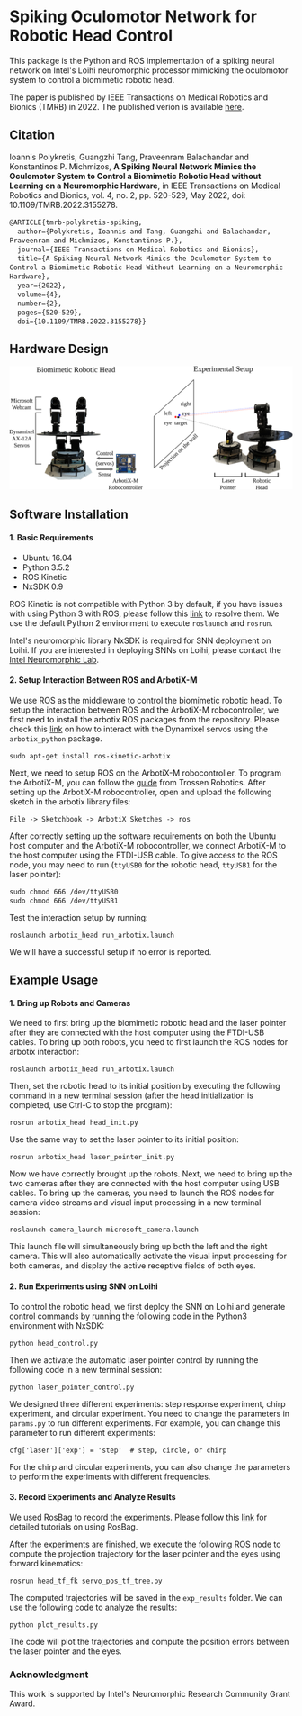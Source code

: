 # Spiking Oculomotor Network for Robotic Head Control

This package is the Python and ROS implementation of a spiking neural network on Intel's Loihi neuromorphic processor mimicking the oculomotor system to control a biomimetic robotic head.

The paper is published by IEEE Transactions on Medical Robotics and Bionics (TMRB) in 2022. The published verion is available [here](https://ieeexplore.ieee.org/document/9722907).

## Citation

Ioannis Polykretis, Guangzhi Tang, Praveenram Balachandar and Konstantinos P. Michmizos, **A Spiking Neural Network Mimics the Oculomotor System to Control a Biomimetic Robotic Head without Learning on a Neuromorphic Hardware**, in IEEE Transactions on Medical Robotics and Bionics, vol. 4, no. 2, pp. 520-529, May 2022, doi: 10.1109/TMRB.2022.3155278.

```
@ARTICLE{tmrb-polykretis-spiking,
  author={Polykretis, Ioannis and Tang, Guangzhi and Balachandar, Praveenram and Michmizos, Konstantinos P.},
  journal={IEEE Transactions on Medical Robotics and Bionics}, 
  title={A Spiking Neural Network Mimics the Oculomotor System to Control a Biomimetic Robotic Head Without Learning on a Neuromorphic Hardware}, 
  year={2022},
  volume={4},
  number={2},
  pages={520-529},
  doi={10.1109/TMRB.2022.3155278}}
```

## Hardware Design

![](hardware_setup.png "hardware and experiment design")


## Software Installation


#### 1. Basic Requirements

* Ubuntu 16.04
* Python 3.5.2
* ROS Kinetic
* NxSDK 0.9

ROS Kinetic is not compatible with Python 3 by default, if you have issues with using Python 3 with ROS, please follow this [link](https://medium.com/@beta_b0t/how-to-setup-ros-with-python-3-44a69ca36674) to resolve them. We use the default Python 2 environment to execute `roslaunch` and `rosrun`.

Intel's neuromorphic library NxSDK is required for SNN deployment on Loihi. 
If you are interested in deploying SNNs on Loihi, please contact the [Intel Neuromorphic Lab](https://www.intel.com/content/www/us/en/research/neuromorphic-community.html).


#### 2. Setup Interaction Between ROS and ArbotiX-M

We use ROS as the middleware to control the biomimetic robotic head. To setup the interaction between ROS and the ArbotiX-M robocontroller, we first need to install the arbotix ROS packages from the repository. Please check this [link](http://wiki.ros.org/arbotix_python) on how to interact with the Dynamixel servos using the `arbotix_python` package.

```
sudo apt-get install ros-kinetic-arbotix
```

Next, we need to setup ROS on the ArbotiX-M robocontroller. To program the ArbotiX-M, you can follow the [guide](https://learn.trossenrobotics.com/arbotix/7-arbotix-quick-start-guide) from Trossen Robotics. After setting up the ArbotiX-M robocontroller, open and upload the following sketch in the arbotix library files:

```
File -> Sketchbook -> ArbotiX Sketches -> ros
```

After correctly setting up the software requirements on both the Ubuntu host computer and the ArbotiX-M robocontroller, we connect ArbotiX-M to the host computer using the FTDI-USB cable. To give access to the ROS node, you may need to run (`ttyUSB0` for the robotic head, `ttyUSB1` for the laser pointer):

```
sudo chmod 666 /dev/ttyUSB0
sudo chmod 666 /dev/ttyUSB1
```

Test the interaction setup by running:

```
roslaunch arbotix_head run_arbotix.launch
```

We will have a successful setup if no error is reported.


## Example Usage


#### 1. Bring up Robots and Cameras

We need to first bring up the biomimetic robotic head and the laser pointer after they are connected with the host computer using the FTDI-USB cables. To bring up both robots, you need to first launch the ROS nodes for arbotix interaction:

```
roslaunch arbotix_head run_arbotix.launch
```

Then, set the robotic head to its initial position by executing the following command in a new terminal session (after the head initialization is completed, use Ctrl-C to stop the program):

```
rosrun arbotix_head head_init.py
```

Use the same way to set the laser pointer to its initial position:

```
rosrun arbotix_head laser_pointer_init.py
```

Now we have correctly brought up the robots. Next, we need to bring up the two cameras after they are connected with the host computer using USB cables. To bring up the cameras, you need to launch the ROS nodes for camera video streams and visual input processing in a new terminal session:

```
roslaunch camera_launch microsoft_camera.launch
```

This launch file will simultaneously bring up both the left and the right camera. This will also automatically activate the visual input processing for both cameras, and display the active receptive fields of both eyes.


#### 2. Run Experiments using SNN on Loihi

To control the robotic head, we first deploy the SNN on Loihi and generate control commands by running the following code in the Python3 environment with NxSDK:

```
python head_control.py
```

Then we activate the automatic laser pointer control by running the following code in a new terminal session:

```
python laser_pointer_control.py
```

We designed three different experiments: step response experiment, chirp experiment, and circular experiment. You need to change the parameters in `params.py` to run different experiments. For example, you can change this parameter to run different experiments:

```
cfg['laser']['exp'] = 'step'  # step, circle, or chirp
```

For the chirp and circular experiments, you can also change the parameters to perform the experiments with different frequencies.


#### 3. Record Experiments and Analyze Results

We used RosBag to record the experiments. Please follow this [link](http://wiki.ros.org/rosbag/Tutorials/Recording%20and%20playing%20back%20data) for detailed tutorials on using RosBag.

After the experiments are finished, we execute the following ROS node to compute the projection trajectory for the laser pointer and the eyes using forward kinematics:

```
rosrun head_tf_fk servo_pos_tf_tree.py
```

The computed trajectories will be saved in the `exp_results` folder. We can use the following code to analyze the results:

```
python plot_results.py
```

The code will plot the trajectories and compute the position errors between the laser pointer and the eyes.


### Acknowledgment

This work is supported by Intel's Neuromorphic Research Community Grant Award.
